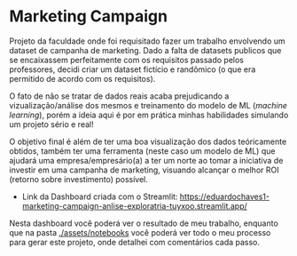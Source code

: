 # Marketing Campaign

Projeto da faculdade onde foi requisitado fazer um trabalho envolvendo um dataset de campanha de marketing. Dado a falta de datasets publicos que se encaixassem perfeitamente com os requisitos passado pelos professores, decidi criar um dataset fictício e randômico (o que era permitido de acordo com os requisitos).

O fato de não se tratar de dados reais acaba prejudicando a vizualização/análise dos mesmos e treinamento do modelo de ML (*machine learning*), porém a ideia aqui é por em prática minhas habilidades simulando um projeto sério e real!

O objetivo final é além de ter uma boa visualização dos dados teóricamente obtidos, também ter uma ferramenta (neste caso um modelo de ML) que ajudará uma empresa/empresário(a) a ter um norte ao tomar a iniciativa de investir em uma campanha de marketing, visuando alcançar o melhor ROI (retorno sobre investimento) possível.

- Link da Dashboard criada com o Streamlit: https://eduardochaves1-marketing-campaign-anlise-exploratria-tuyxoo.streamlit.app/

Nesta dashboard você poderá ver o resultado de meu trabalho, enquanto que na pasta [./assets/notebooks](./assets/notebooks/) você poderá ver todo o meu processo para gerar este projeto, onde detalhei com comentários cada passo.
